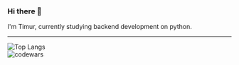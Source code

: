 ### Hi there 👋
I'm Timur, currently studying backend development on python.
<!--
**Timik2t/Timik2t** is a ✨ _special_ ✨ repository because its `README.md` (this file) appears on your GitHub profile.

Here are some ideas to get you started:

- 🔭 I’m currently working on ...
- 🌱 I’m currently learning ...
- 👯 I’m looking to collaborate on ...
- 🤔 I’m looking for help with ...
- 💬 Ask me about ...
- 📫 How to reach me: ...
- 😄 Pronouns: ...
- ⚡ Fun fact: ...
-->
___
![Top Langs](https://github-readme-stats.vercel.app/api/top-langs/?username=Timik2t&layout=compact&hide_border=true)  
![codewars](https://www.codewars.com/users/Timik2t/badges/small)
